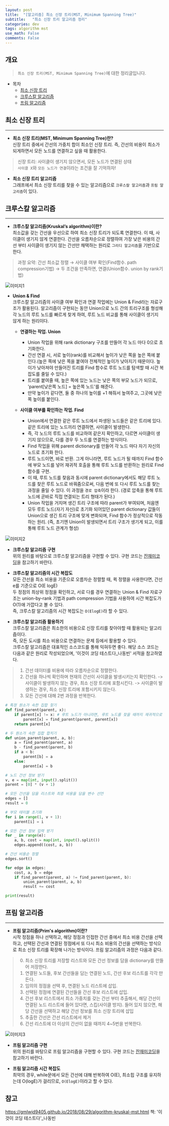 ```yaml
---
layout: post
title:  "[알고리즘] 최소 신장 트리(MST, Minimum Spanning Tree)"
subtitle:   "최소 신장 트리 알고리즘 정리"
categories: dev
tags: algorithm mst
use_math: False
comments: False
---
```


## 개요
> `최소 신장 트리(MST, Minimum Spanning Tree)`에 대한 정리글입니다.

- 목차
	- [최소 신장 트리](#최소-신장-트리) 
    - [크루스칼 알고리즘](#크루스칼-알고리즘)
    - [프림 알고리즘](#프림-알고리즘)


## 최소 신장 트리
---

* __최소 신장 트리(MST, Minimum Spanning Tree)란?__  
신장 트리 중에서 간선의 가중치 합이 최소인 신장 트리. 즉, 간선의 비용이 최소가 되게하면서 모든 노드를 연결하고 싶을 때 활용한다.  
> 신장 트리: 사이클이 생기지 않으면서, 모든 노드가 연결된 상태  
> `사이클 X`와 `모든 노드가 연결`이라는 조건을 잘 기억하자!  

* __최소 신장 트리 알고리즘__  
그래프에서 최소 신장 트리를 찾을 수 있는 알고리즘으로 `크루스칼 알고리즘`과 `프림 알고리즘`이 있다.  


## 크루스칼 알고리즘
---

* __크루스칼 알고리즘(Kruskal’s algorithm)이란?__  
최소값을 갖는 간선을 우선으로 하여 최소 신장 트리가 되도록 연결한다. 이 때, 사이클이 생기지 않게 연결한다. 간선을 오름차순으로 정렬하여 가장 낮은 비용의 간선 부터 사이클이 생기지 않는 간선만 채택하는 원리로 `그리디 알고리즘`을 기반으로 한다.
> 과정 요약: 간선 최소값 정렬 → 사이클 여부 확인(Find함수. path compression기법) → 두 조건을 만족하면, 연결(Union함수. union by rank기법)  

![이미지1](https://jsim6342.github.io/assets/img/dev/algorithm/2021-05-02-dev-algorithm-mst-picture1.png)

* __Union  & Find__  
크루스칼 알고리즘의 사이클 여부 확인과 연결 작업에는 Union & Find라는 자료구조가 활용된다. 알고리즘이 구현되는 동안 Union으로 노드 간의 트리구조를 형성해 각 노드의 루트 노드를 빠르게 찾게 하여, 루트 노드 비교를 통해 사이클이 생기지 않게 하는 원리이다.  

  - __연결하는 작업. Union__  
    + Union 작업을 위해 rank dictionary 구조를 만들어 각 노드 마다 0으로 초기화한다.  
    + 간선 연결 시, 서로 높이(rank)를 비교해서 높이가 낮은 쪽을 높은 쪽에 붙인다.(높은 쪽에 낮은 쪽을 붙여야 전체적인 높이가 낮아지기 때문이다. 높이가 낮아져야 만들어진 트리를 Find 함수로 루트 노드를 탐색할 때 시간 복잡도를 줄일 수 있다.)  
    + 트리를 붙여줄 때, 높은 쪽에 있는 노드는 낮은 쪽의 부모 노드가 되므로, 'parent[낮은쪽 노드] = 높은쪽 노드'를 해준다.  
    + 만약 높이가 같다면, 둘 중 하나의 높이를 +1 해줘서 높여주고, 그곳에 낮은 쪽 높이를 붙인다.  

  - __사이클 여부를 확인하는 작업. Find__  
    + Union에서 연결한 같은 루트 노드에서 파생된 노드들은 같은 트리에 있다. 같은 트리에 있는 노드끼리 연결하면, 사이클이 발생한다.  
    + 즉, 각 노드의 루트 노드를 비교하여 같은지 확인하고, 다르면 사이클이 생기지 않으므로, 다를 경우 두 노드를 연결하는 방식이다.  
    + Find 작업을 위해 parent dictionary를 만들어 각 노드 마다 자기 자신의 노드로 초기화 한다.  
    + 루트 노드이면, 바로 반환. 그게 아니라면, 루트 노드가 될 때까지 Find 함수에 부모 노드를 넣어 재귀적 호출을 통해 루트 노드를 반환하는 원리로 Find 함수를 구현.  
    + 이 때, 루트 노드를 찾음과 동시에 parent dictionary에서도 해당 루트 노드를 찾은 루트 노드로 바꿔줌으로써, 다음 번에 또 다시 루트 노드를 찾는 과정을 줄일 수 있다. 이 과정을 `경로 압축`이라 한다. (경로 압축을 통해 루트 노드에 곧바로 직접 연결되는 트리 형태가 된다.)  
    + Union 작업을 거치며 생긴 트리 구조에 따라 parent가 부여되며, 처음엔 모두 루트 노드(자기 자신)로 초기화 되어있던 parent dictionary 값들이 Union으로 생긴 트리 구조에 맞게 변화되며, Find 함수가 정상적으로 작동하는 원리. (즉, 초기엔 Union이 발생되면서 트리 구조가 생기게 되고, 이를 통해 루트 노드 관계가 형성)  

![이미지2](https://jsim6342.github.io/assets/img/dev/algorithm/2021-05-02-dev-algorithm-mst-picture2.png)  

* __크루스칼 알고리즘 구현__  
위의 원리를 바탕으로 크루스칼 알고리즘을 구현할 수 있다. 구현 코드는 [잔재미코딩](https://www.fun-coding.org/Chapter20-kruskal-live.html)을 참고하기 바란다.


* __크루스칼 알고리즘의 시간 복잡도__  
모든 간선을 최소 비용을 기준으로 오름차순 정렬할 때, 퀵 정렬을 사용한다면, 간선 e를 기준으로 O(E logE)  
두 정점의 최상위 정점을 확인하고, 서로 다를 경우 연결하는 Union & Find 자료구조는 union-by-rank 기법과 path compression 기법을 사용하여 시간 복잡도가 O(1)애 가깝다고 볼 수 있다.  
즉, 크루스칼 알고리즘의 시간 복잡도는 `O(ElogE)`라 할 수 있다.  


* __크루스칼 알고리즘 활용하기__  
크루스칼 알고리즘은 최소한의 비용으로 신장 트리를 찾아야할 때 활용되는 알고리즘이다.  
즉, 모든 도시를 최소 비용으로 연결하는 문제 등에서 활용할 수 있다.  
크루스칼 알고리즘은 대표적인 소스코드를 통해 익혀두면 좋다. 해당 소스 코드는 다음과 같은 원리로 작성되었으며, '이것이 코딩 테스트다_나동빈' 서적을 참고하였다.
> 1. 간선 데이터를 비용에 따라 오름차순으로 정렬한다.
> 2. 간선을 하나씩 확인하며 현재의 간선이 사이클을 발생시키는지 확인한다.
> -> 사이클이 발생하지 않는 경우, 최소 신장 트리에 포함시킨다.
> -> 사이클이 발생하는 경우, 최소 신장 트리에 포함시키지 않는다.
> 3. 모든 간선에 대해 2번 과정을 반복한다.

```python
# 특정 원소가 속한 집합 찿기
def find_parent(parent, x):
	if parent[x] != x: # 루트 노드가 아니라면, 루트 노드를 찾을 때까지 재귀적으로 호출
		parent[x] = find_parent(parent, parent[x])
	return parent[x]

# 두 원소가 속한 집합 합치기
def union_parent(parent, a, b):
	a = find_parent(parent, a)
	b - find_parent(parent, b)
	if a < b:
		parent[b] = a
	else:
		parent[a] = b

# 노드 간선 정보 받기
v, e = map(int, input().split())
parent = [0] * (v + 1)

# 모든 간선을 담을 리스트와 최종 비용을 담을 변수 선언
edges = []
result = 0

# 부모 테이블 초기화
for i in range(1, v + 1):
	parent[i] = i

# 모든 간선 정보 입력 받기
for _ in range(e):
	a, b, cost = map(int, input().split())
	edges.append((cost, a, b))

# 간선 비용순 정렬
edges.sort()

for edge in edges:
	cost, a, b = edge
	if find_parent(parent, a) != find_parent(parent, b):
		union_parent(parent, a, b)
		result += cost

print(result)
```

## 프림 알고리즘
---

* __프림 알고리즘(Prim's algorithm)이란?__  
시작 정점을 하나 선택하고, 해당 정점과 인접한 간선 중에서 최소 비용 간선을 선택하고, 선택된 간선과 연결된 정점에서 또 다시 최소 비용의 간선을 선택하는 방식으로 최소 신장 트리를 확장해 나가는 방식이다. 프림 알고리즘의 과정은 다음과 같다.
> 0. 최소 신장 트리를 저장할 리스트와 모든 간선 정보를 담을 dictionary를 만들어 저장한다.  
> 1. 연결된 노드들, 후보 간선들을 담는 연결된 노드, 간선 후보 리스트를 각각 만든다.  
> 2. 임의의 정점을 선택 후, 연결된 노드 리스트에 삽입.  
> 3. 선택된 정점에 연결된 간선들을 간선 후보 리스트에 삽입.  
> 4. 간선 후보 리스트에서 최소 가중치를 갖는 간선 부터 추출해서, 해당 간선이 연결된 노드 리스트에 들어 있다면, 스킵(사이클 방지). 들어 있지 않으면, 해당 간선을 선택하고 해당 간선 정보를 최소 신장 트리에 삽입  
> 5. 추출한 간선은 간선 리스트에서 제거  
> 6. 간선 리스트에 더 이상의 간선이 없을 때까지 4~5번을 반복한다.  

![이미지3](https://jsim6342.github.io/assets/img/dev/algorithm/2021-05-02-dev-algorithm-mst-picture3.png)  


* __프림 알고리즘 구현__  
위의 원리를 바탕으로 프림 알고리즘을 구현할 수 있다. 구현 코드는 [잔재미코딩](https://www.fun-coding.org/Chapter20-kruskal-live.html)을 참고하기 바란다.  


* __프림 알고리즘 시간 복잡도__  
최악의 경우, while문에서 모든 간선에 대해 반복하여 O(E), 최소힙 구조를 유지하는데 O(logE)가 걸리므로, `O(ElogE)`이라고 할 수 있다.  


## 참고

<https://gmlwjd9405.github.io/2018/08/29/algorithm-kruskal-mst.html>
책: '이것이 코딩 테스트다'_나동빈